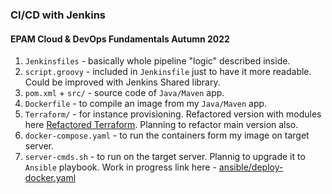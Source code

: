 ### CI/CD with Jenkins
#### EPAM Cloud & DevOps Fundamentals Autumn 2022
1. `Jenkinsfiles` - basically whole pipeline "logic" described inside.
2. `script.groovy` - included in `Jenkinsfile` just to have it more readable. Could be improved with Jenkins Shared library.
3. `pom.xml` + `src/` - source code of `Java/Maven` app.
4. `Dockerfile` - to compile an image from my `Java/Maven` app.
5. `Terraform/` - for instance provisioning. Refactored version with modules here [Refactored Terraform](https://github.com/ilovekharkiv/terraform). Planning to refactor main version also.
6. `docker-compose.yaml` - to run the containers form my image on target server.
7. `server-cmds.sh` - to run on the target server. Plannig to upgrade it to `Ansible` playbook. Work in progress link here - [ansible/deploy-docker.yaml](https://github.com/ilovekharkiv/ansible)
